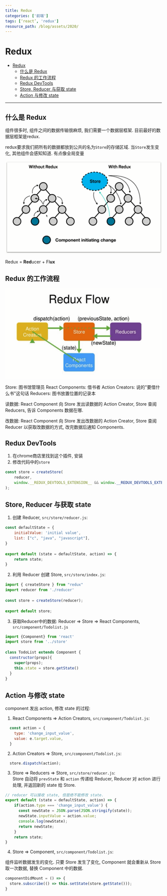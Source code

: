 ```yaml
---
title: Redux
categories: ['前端']
tags: [‘react’, 'redux']
resource_path: /blog/assets/2020/
---
```


Redux
===

- [Redux](#redux)
  - [什么是 Redux](#什么是-redux)
  - [Redux 的工作流程](#redux-的工作流程)
  - [Redux DevTools](#redux-devtools)
  - [Store, Reducer 与获取 state](#store-reducer-与获取-state)
  - [Action 与修改 state](#action-与修改-state)

---

什么是 Redux
---

组件很多时, 组件之间的数据传输很麻烦, 我们需要一个数据层框架. 目前最好的数据层框架是redux.

redux要求我们把所有的数据都放到公共的名为```Store```的存储区域. 当```Store```发生变化, 其他组件会感知知道. 有点像全局变量

![why neeed redux](./why_need_redux.png)

Redux = **Red**ucer + Fl**ux**

Redux 的工作流程
---

![redux flow](./redux_flow.png)

Store: 图书馆管理员
React Components: 借书者
Action Creators: 说的"要借什么书"这句话
Reducers: 图书放置位置的记录本

读数据: React Component 向 Store 发出读数据的 Action Creator, Store 查阅 Reducers, 告诉 Components 数据在哪.

改数据: React Component 向 Store 发出改数据的 Action Creator, Store 查阅 Reducer 以获取改数据的方式, 改完数据后通知 Components.

Redux DevTools
---

1. 在chrome商店里找到这个插件, 安装
2. 修改代码中的```store```

  ```js
  const store = createStore(
      reducer,
      window.__REDUX_DEVTOOLS_EXTENSION__ && window.__REDUX_DEVTOOLS_EXTENSION__()
  );
  ```

Store, Reducer 与获取 state
---

1. 创建 Reducer, ```src/store/reducer.js```:

  ```js
  const defaultState = {
      initialValue: 'initial value',
      list: ["c", "java", "javascript"],
  }

  export default (state = defaultState, action) => {
      return state;
  }
  ```

2. 利用 Reducer 创建 Store, ```src/store/index.js```:

  ```js
  import { createStore } from "redux"
  import reducer from './reducer'

  const store = createStore(reducer);

  export default store;
  ```

3. 获取Reducer中的数据: Reducer => Store => React Components, ```src/component/Todolist.js```

  ```js
  import {Component} from 'react'
  import store from '../store'

  class TodoList extends Component {
    constructor(props){
      super(props);
      this.state = store.getState()
    }
  }
  ```

Action 与修改 state
---

component 发出 action, 修改 state 的过程:

1. React Components => Action Creators, ```src/component/Todolist.js```:

  ```js
    const action = {
      type: 'change_input_value',
      value: e.target.value,
    }
  ```

2. Action Creators => Store, ```src/component/Todolist.js```:

  ```js
    store.dispatch(action);
  ```

3. Store => Reducers => Store, ```src/store/reducer.js```:  
   Store 自动将 ```prevState``` 和 ```action``` 传递给 Reducer, Reducer 对 action 进行处理, 并返回新的 state 给 Store.

  ```js
  // reducer 可以接收 state, 但是绝不能修改 state.
  export default (state = defaultState, action) => {
      if(action.type === 'change_input_value') {
        const newState = JSON.parse(JSON.stringify(state));
        newState.inputValue = action.value;
        console.log(newState);
        return newState;
      }
      return state;
  }
  ```
   
4. Store => Component, ```src/component/Todolist.js```:

  组件监听数据发生的变化. 只要 Store 发生了变化, Component 就会重新从 Store 取一次数据, 替换 Component 中的数据.

  ```js
  componentDidMount = () => {
    store.subscribe(() => this.setState(store.getState()));
  }
  ```
